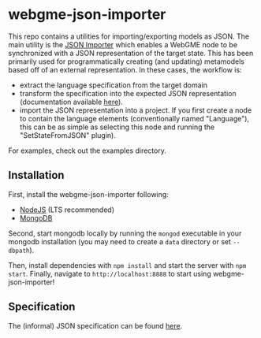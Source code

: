 # webgme-json-importer

This repo contains a utilities for importing/exporting models as JSON. The main
utility is the [JSON Importer](./src/common/JSONImporter.js) which enables a
WebGME node to be synchronized with a JSON representation of the target state.
This has been primarily used for programmatically creating (and updating)
metamodels based off of an external representation. In these cases, the workflow
is:

- extract the language specification from the target domain
- transform the specification into the expected JSON representation
  (documentation available [here](./src/common/)).
- import the JSON representation into a project. If you first create a node to
  contain the language elements (conventionally named "Language"), this can be
  as simple as selecting this node and running the "SetStateFromJSON" plugin).

For examples, check out the examples directory.

## Installation

First, install the webgme-json-importer following:

- [NodeJS](https://nodejs.org/en/) (LTS recommended)
- [MongoDB](https://www.mongodb.com/)

Second, start mongodb locally by running the `mongod` executable in your mongodb
installation (you may need to create a `data` directory or set `--dbpath`).

Then, install dependencies with `npm install` and start the server with
`npm start`. Finally, navigate to `http://localhost:8888` to start using
webgme-json-importer!

## Specification

The (informal) JSON specification can be found [here](./src/common/README.md).
